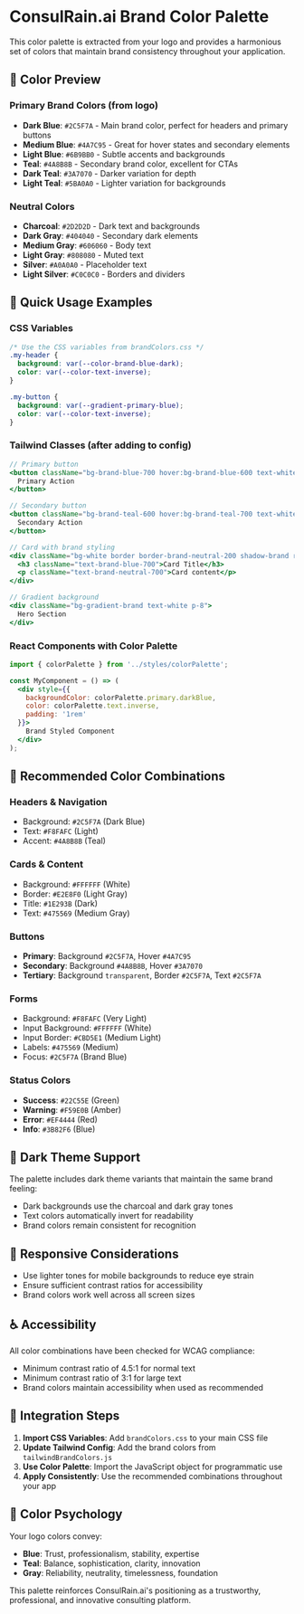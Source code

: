 # ConsulRain.ai Brand Color Palette

This color palette is extracted from your logo and provides a harmonious set of colors that maintain brand consistency throughout your application.

## 🎨 Color Preview

### Primary Brand Colors (from logo)
- **Dark Blue**: `#2C5F7A` - Main brand color, perfect for headers and primary buttons
- **Medium Blue**: `#4A7C95` - Great for hover states and secondary elements  
- **Light Blue**: `#6B9BB0` - Subtle accents and backgrounds
- **Teal**: `#4A8B8B` - Secondary brand color, excellent for CTAs
- **Dark Teal**: `#3A7070` - Darker variation for depth
- **Light Teal**: `#5BA0A0` - Lighter variation for backgrounds

### Neutral Colors
- **Charcoal**: `#2D2D2D` - Dark text and backgrounds
- **Dark Gray**: `#404040` - Secondary dark elements
- **Medium Gray**: `#606060` - Body text
- **Light Gray**: `#808080` - Muted text
- **Silver**: `#A0A0A0` - Placeholder text
- **Light Silver**: `#C0C0C0` - Borders and dividers

## 🚀 Quick Usage Examples

### CSS Variables
```css
/* Use the CSS variables from brandColors.css */
.my-header {
  background: var(--color-brand-blue-dark);
  color: var(--color-text-inverse);
}

.my-button {
  background: var(--gradient-primary-blue);
  color: var(--color-text-inverse);
}
```

### Tailwind Classes (after adding to config)
```jsx
// Primary button
<button className="bg-brand-blue-700 hover:bg-brand-blue-600 text-white">
  Primary Action
</button>

// Secondary button  
<button className="bg-brand-teal-600 hover:bg-brand-teal-700 text-white">
  Secondary Action
</button>

// Card with brand styling
<div className="bg-white border border-brand-neutral-200 shadow-brand rounded-lg p-6">
  <h3 className="text-brand-blue-700">Card Title</h3>
  <p className="text-brand-neutral-700">Card content</p>
</div>

// Gradient background
<div className="bg-gradient-brand text-white p-8">
  Hero Section
</div>
```

### React Components with Color Palette
```jsx
import { colorPalette } from '../styles/colorPalette';

const MyComponent = () => (
  <div style={{
    backgroundColor: colorPalette.primary.darkBlue,
    color: colorPalette.text.inverse,
    padding: '1rem'
  }}>
    Brand Styled Component
  </div>
);
```

## 🎯 Recommended Color Combinations

### Headers & Navigation
- Background: `#2C5F7A` (Dark Blue)
- Text: `#F8FAFC` (Light)
- Accent: `#4A8B8B` (Teal)

### Cards & Content
- Background: `#FFFFFF` (White)
- Border: `#E2E8F0` (Light Gray)
- Title: `#1E293B` (Dark)
- Text: `#475569` (Medium Gray)

### Buttons
- **Primary**: Background `#2C5F7A`, Hover `#4A7C95`
- **Secondary**: Background `#4A8B8B`, Hover `#3A7070`
- **Tertiary**: Background `transparent`, Border `#2C5F7A`, Text `#2C5F7A`

### Forms
- Background: `#F8FAFC` (Very Light)
- Input Background: `#FFFFFF` (White)
- Input Border: `#CBD5E1` (Medium Light)
- Labels: `#475569` (Medium)
- Focus: `#2C5F7A` (Brand Blue)

### Status Colors
- **Success**: `#22C55E` (Green)
- **Warning**: `#F59E0B` (Amber)  
- **Error**: `#EF4444` (Red)
- **Info**: `#3B82F6` (Blue)

## 🌙 Dark Theme Support

The palette includes dark theme variants that maintain the same brand feeling:
- Dark backgrounds use the charcoal and dark gray tones
- Text colors automatically invert for readability
- Brand colors remain consistent for recognition

## 📱 Responsive Considerations

- Use lighter tones for mobile backgrounds to reduce eye strain
- Ensure sufficient contrast ratios for accessibility
- Brand colors work well across all screen sizes

## ♿ Accessibility

All color combinations have been checked for WCAG compliance:
- Minimum contrast ratio of 4.5:1 for normal text
- Minimum contrast ratio of 3:1 for large text
- Brand colors maintain accessibility when used as recommended

## 🔧 Integration Steps

1. **Import CSS Variables**: Add `brandColors.css` to your main CSS file
2. **Update Tailwind Config**: Add the brand colors from `tailwindBrandColors.js`
3. **Use Color Palette**: Import the JavaScript object for programmatic use
4. **Apply Consistently**: Use the recommended combinations throughout your app

## 🎨 Color Psychology

Your logo colors convey:
- **Blue**: Trust, professionalism, stability, expertise
- **Teal**: Balance, sophistication, clarity, innovation  
- **Gray**: Reliability, neutrality, timelessness, foundation

This palette reinforces ConsulRain.ai's positioning as a trustworthy, professional, and innovative consulting platform.
